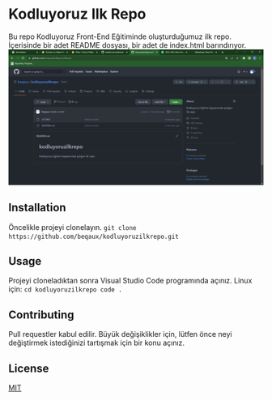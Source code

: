 # Kodluyoruz Ilk Repo
Bu repo Kodluyoruz Front-End Eğitiminde oluşturduğumuz ilk repo. İçerisinde bir adet README dosyası, bir adet de index.html barındırıyor.
![Screenshot](https://github.com/beqaux/kodluyoruzilkrepo/blob/main/Ekran%20g%C3%B6r%C3%BCnt%C3%BCs%C3%BC%202022-10-18%20060601.png)
## Installation
Öncelikle projeyi clonelayın.
`git clone https://github.com/beqaux/kodluyoruzilkrepo.git`

## Usage
Projeyi cloneladıktan sonra Visual Studio Code programında açınız.
Linux için:
`
cd kodluyoruzilkrepo
code .
`
## Contributing
Pull requestler kabul edilir. Büyük değişiklikler için, lütfen önce neyi değiştirmek istediğinizi tartışmak için bir konu açınız.

## License

[MIT](https://choosealicense.com/licenses/mit/)
